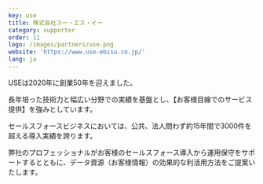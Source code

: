 ```yaml
---
key: use
title: 株式会社ユー・エス・イー
category: supporter
order: 11
logo: /images/partners/use.png
website: 'https://www.use-ebisu.co.jp/'
lang: ja
---
```

USEは2020年に創業50年を迎えました。

長年培った技術力と幅広い分野での実績を基盤とし、【お客様目線でのサービス提供】を強みとしています。

セールスフォースビジネスにおいては、公共、法人問わず約15年間で3000件を超える導入実績を誇ります。

弊社のプロフェッショナルがお客様のセールスフォース導入から運用保守をサポートするとともに、データ資源（お客様情報）の効果的な利活用方法をご提案いたします。